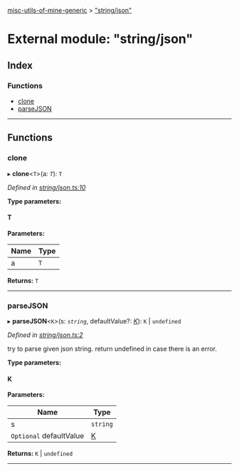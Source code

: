 [misc-utils-of-mine-generic](../README.md) > ["string/json"](../modules/_string_json_.md)

# External module: "string/json"

## Index

### Functions

* [clone](_string_json_.md#clone)
* [parseJSON](_string_json_.md#parsejson)

---

## Functions

<a id="clone"></a>

###  clone

▸ **clone**<`T`>(a: *`T`*): `T`

*Defined in [string/json.ts:10](https://github.com/cancerberoSgx/misc-utils-of-mine/blob/2f17993/misc-utils-of-mine-generic/src/string/json.ts#L10)*

**Type parameters:**

#### T 
**Parameters:**

| Name | Type |
| ------ | ------ |
| a | `T` |

**Returns:** `T`

___
<a id="parsejson"></a>

###  parseJSON

▸ **parseJSON**<`K`>(s: *`string`*, defaultValue?: *[K]()*): `K` \| `undefined`

*Defined in [string/json.ts:2](https://github.com/cancerberoSgx/misc-utils-of-mine/blob/2f17993/misc-utils-of-mine-generic/src/string/json.ts#L2)*

try to parse given json string. return undefined in case there is an error.

**Type parameters:**

#### K 
**Parameters:**

| Name | Type |
| ------ | ------ |
| s | `string` |
| `Optional` defaultValue | [K]() |

**Returns:** `K` \| `undefined`

___

